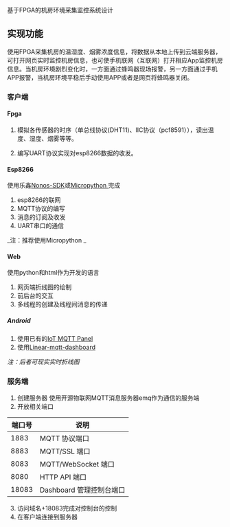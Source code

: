 基于FPGA的机房环境采集监控系统设计

## 实现功能
使用FPGA采集机房的温湿度、烟雾浓度信息，将数据从本地上传到云端服务器，可打开网页实时监控机房信息，也可使手机联网（互联网）打开相应App监控机房信息。当机房环境剧烈变化时，一方面通过蜂鸣器现场报警，另一方面通过手机APP报警，当机房环境平稳后手动使用APP或者是网页将蜂鸣器关闭。

### 客户端

#### Fpga

1. 模拟各传感器的时序（单总线协议(DHT11)、IIC协议（pcf8591）），读出温度、湿度、烟雾等等。

2. 编写UART协议实现对esp8266数据的收发。

#### Esp8266

使用乐鑫[Nonos-SDK](https://github.com/espressif/ESP8266_NONOS_SDK)或[Micropython ](http://docs.micropython.org/en/latest/esp8266/quickref.html)完成

1. esp8266的联网
2. MQTT协议的编写
3. 消息的订阅及收发
4. UART串口的通信


_注：推荐使用Micropython _


#### Web

使用python和html作为开发的语言

1. 网页端折线图的绘制
2. 前后台的交互
3. 多线程的创建及线程间消息的传递

##### Android

  1. 使用已有的[IoT MQTT Panel](http://www.snrelectronicsblog.com/iot/iot-mqtt-panel-user-guide/)
  2. 使用[Linear-mqtt-dashboard](https://github.com/ravendmaster/linear-mqtt-dashboard)

_注：后者可现实实时折线图_

### 服务端 
1. 创建服务器  使用开源物联网MQTT消息服务器emq作为通信的服务端
2. 开放相关端口

| 端口号 | 说明                     |
| ------ | ------------------------ |
| 1883   | MQTT 协议端口            |
| 8883   | MQTT/SSL 端口            |
| 8083   | MQTT/WebSocket 端口      |
| 8080   | HTTP API 端口            |
| 18083  | Dashboard 管理控制台端口 |

3. 访问域名+18083完成对控制台的控制
4. 在客户端连接到服务器
